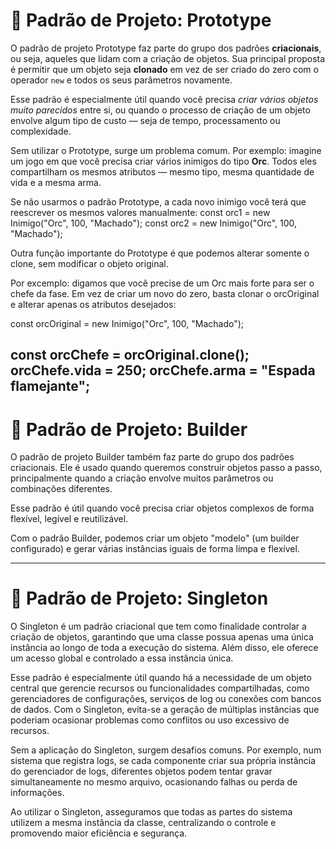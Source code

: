 # 🧬 Padrão de Projeto: Prototype

O padrão de projeto Prototype faz parte do grupo dos padrões **criacionais**, ou seja, aqueles que lidam com a criação de objetos. 
Sua principal proposta é permitir que um objeto seja **clonado** em vez de ser criado do zero com o operador `new` e todos os seus parâmetros novamente.

Esse padrão é especialmente útil quando você precisa *criar vários objetos muito parecidos* entre si, ou quando o processo de criação de um objeto envolve algum tipo de custo — seja de tempo, processamento ou complexidade.

Sem utilizar o Prototype, surge um problema comum. Por exemplo: imagine um jogo em que você precisa criar vários inimigos do tipo **Orc**. Todos eles compartilham os mesmos atributos — mesmo tipo, mesma quantidade de vida e a mesma arma.

Se não usarmos o padrão Prototype, a cada novo inimigo você terá que reescrever os mesmos valores manualmente:
const orc1 = new Inimigo("Orc", 100, "Machado");
const orc2 = new Inimigo("Orc", 100, "Machado");

Outra função importante do Prototype é que podemos alterar somente o clone, sem modificar o objeto original.

Por excemplo: digamos que você precise de um Orc mais forte para ser o chefe da fase. 
Em vez de criar um novo do zero, basta clonar o orcOriginal e alterar apenas os atributos desejados:

const orcOriginal = new Inimigo("Orc", 100, "Machado");

const orcChefe = orcOriginal.clone();
orcChefe.vida = 250;
orcChefe.arma = "Espada flamejante";
----------------------------------------------------------------------------------------------------------------------------------------------------------------------------------------------------------------------------------------------------------------



# 🧱 Padrão de Projeto: Builder
O padrão de projeto Builder também faz parte do grupo dos padrões criacionais. Ele é usado quando queremos construir objetos passo a passo, principalmente quando a criação envolve muitos parâmetros ou combinações diferentes.

Esse padrão é útil quando você precisa criar objetos complexos de forma flexível, legível e reutilizável.

Com o padrão Builder, podemos criar um objeto "modelo" (um builder configurado) e gerar várias instâncias iguais de forma limpa e flexível.



----------------------------------------------------------------------------------------------------------------------------------------------------------------------------------------------------------------------------------------------------------------



# 🧩 Padrão de Projeto: Singleton
O Singleton é um padrão criacional que tem como finalidade controlar a criação de objetos, garantindo que uma classe possua apenas uma única instância ao longo de toda a execução do sistema. Além disso, ele oferece um acesso global e controlado a essa instância única.

Esse padrão é especialmente útil quando há a necessidade de um objeto central que gerencie recursos ou funcionalidades compartilhadas, como gerenciadores de configurações, serviços de log ou conexões com bancos de dados. Com o Singleton, evita-se a geração de múltiplas instâncias que poderiam ocasionar problemas como conflitos ou uso excessivo de recursos.

Sem a aplicação do Singleton, surgem desafios comuns. Por exemplo, num sistema que registra logs, se cada componente criar sua própria instância do gerenciador de logs, diferentes objetos podem tentar gravar simultaneamente no mesmo arquivo, ocasionando falhas ou perda de informações.

Ao utilizar o Singleton, asseguramos que todas as partes do sistema utilizem a mesma instância da classe, centralizando o controle e promovendo maior eficiência e segurança.
